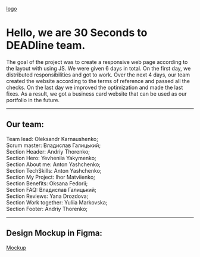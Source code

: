 [logo](/assets/team-logo.png)

# Hello, we are 30 Seconds to DEADline team.

The goal of the project was to create a responsive web page according to the
layout with using JS. We were given 6 days in total. On the first day, we
distributed responsibilities and got to work. Over the next 4 days, our team
created the website according to the terms of reference and passed all the
checks. On the last day we improved the optimization and made the last fixes. As
a result, we got a business card website that can be used as our portfolio in
the future.

---

## Our team:

Team lead: Oleksandr Karnaushenko;  
Scrum master: Владислав Галицький;  
Section Header: Andriy Thorenko;  
Section Hero: Yevheniia Yakymenko;  
Section About me: Anton Yashchenko;  
Section TechSkills: Anton Yashchenko;  
Section My Project: Ihor Matviienko;  
Section Benefits: Oksana Fedorii;  
Section FAQ: Владислав Галицький;  
Section Reviews: Yana Drozdova;  
Section Work together: Yuliia Markovska;  
Section Footer: Andriy Thorenko;

---

## Design Mockup in Figma:

[Mockup](<https://www.figma.com/design/VU9pCPEZEOzfkGUXZsjSmc/Portfolio-2.0-(Copy)?node-id=2089-632&t=dz3OujlUnoUZ46h4-0>)
